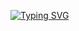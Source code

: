 <a href="https://git.io/typing-svg"><img src="https://readme-typing-svg.demolab.com?font=Fira+Code&weight=500&size=31&pause=1000&color=A71AB9&width=435&lines=WAYNE+CODES" alt="Typing SVG" /></a>
